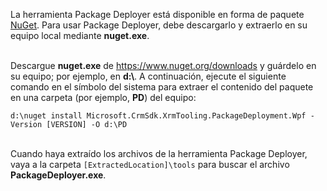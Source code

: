 La herramienta Package Deployer está disponible en forma de paquete [NuGet](https://go.microsoft.com/fwlink/?linkid=859205). Para usar Package Deployer, debe descargarlo y extraerlo en su equipo local mediante **nuget.exe**.<br/><br/>

Descargue **nuget.exe** de <https://www.nuget.org/downloads> y guárdelo en su equipo; por ejemplo, en **d:\\**. A continuación, ejecute el siguiente comando en el símbolo del sistema para extraer el contenido del paquete en una carpeta (por ejemplo, **PD**) del equipo:<br/>

`d:\nuget install Microsoft.CrmSdk.XrmTooling.PackageDeployment.Wpf -Version [VERSION] -O d:\PD`<br/><br/>
    
Cuando haya extraído los archivos de la herramienta Package Deployer, vaya a la carpeta `[ExtractedLocation]\tools` para buscar el archivo **PackageDeployer.exe**. 

